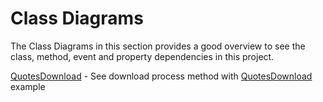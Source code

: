 # Class Diagrams #

The Class Diagrams in this section provides a good overview to see the class, method, event and property dependencies in this project.

[QuotesDownload](cdQuotesDownload.md) - See download process method with [QuotesDownload](classQuotesDownload.md) example